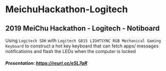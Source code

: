 # MeichuHackathon-Logitech
## 2019 MeiChu Hackathon - Logitech - Notiboard
Using `Logitech SDK` with `Logitech G815 LIGHTSYNC RGB Mechanical Gaming Keyboard` to construct a hot key keyboard that can fetch apps/ messages notificatioins and flash the LEDs when the computer is locked

##### Presentation: https://reurl.cc/e5L7aR
